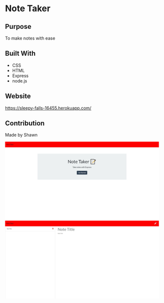 # Note Taker


## Purpose
To make notes with ease

## Built With
* CSS
* HTML
* Express
* node.js

## Website
https://sleepy-falls-16455.herokuapp.com/

## Contribution
Made by Shawn 

![index page](public/assets/img/homepage.jpeg)
![notes page](public/assets/img/notepage.jpeg)